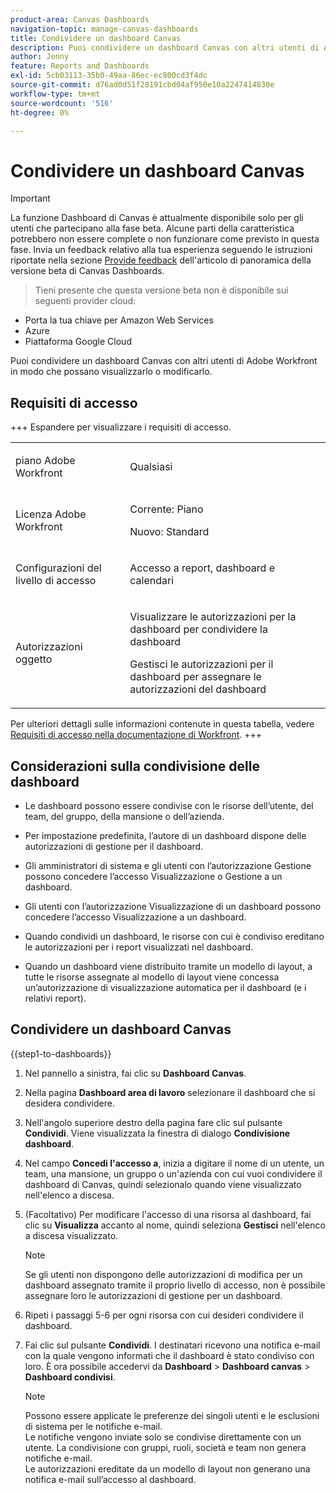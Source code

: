 ```yaml
---
product-area: Canvas Dashboards
navigation-topic: manage-canvas-dashboards
title: Condividere un dashboard Canvas
description: Puoi condividere un dashboard Canvas con altri utenti di Adobe Workfront in modo che possano visualizzarlo o modificarlo.
author: Jenny
feature: Reports and Dashboards
exl-id: 5cb03113-35b0-49aa-86ec-ec800cd3f4dc
source-git-commit: d76ad0d51f28191cbd04af950e10a2247414830e
workflow-type: tm+mt
source-wordcount: '516'
ht-degree: 0%

---
```


# Condividere un dashboard Canvas

>[!IMPORTANT]
>
>La funzione Dashboard di Canvas è attualmente disponibile solo per gli utenti che partecipano alla fase beta. Alcune parti della caratteristica potrebbero non essere complete o non funzionare come previsto in questa fase. Invia un feedback relativo alla tua esperienza seguendo le istruzioni riportate nella sezione [Provide feedback](/help/quicksilver/product-announcements/betas/canvas-dashboards-beta/canvas-dashboards-beta-information.md#provide-feedback) dell&#39;articolo di panoramica della versione beta di Canvas Dashboards.<br>
>>Tieni presente che questa versione beta non è disponibile sui seguenti provider cloud:
>
>* Porta la tua chiave per Amazon Web Services
>* Azure
>* Piattaforma Google Cloud

Puoi condividere un dashboard Canvas con altri utenti di Adobe Workfront in modo che possano visualizzarlo o modificarlo.

## Requisiti di accesso

+++ Espandere per visualizzare i requisiti di accesso. 
<table style="table-layout:auto"> 
<col> 
</col> 
<col> 
</col> 
<tbody> 
<tr> 
   <td role="rowheader"><p>piano Adobe Workfront</p></td> 
   <td> 
<p>Qualsiasi </p> 
   </td> 
<tr> 
 <tr> 
   <td role="rowheader"><p>Licenza Adobe Workfront</p></td> 
   <td> 
<p>Corrente: Piano </p> 
<p>Nuovo: Standard</p> 
   </td> 
   </tr> 
  </tr> 
  <tr> 
   <td role="rowheader"><p>Configurazioni del livello di accesso</p></td> 
   <td><p>Accesso a report, dashboard e calendari</p>
  </td> 
  </tr>  
    </tr>  
        <tr> 
   <td role="rowheader"><p>Autorizzazioni oggetto</p></td> 
   <td><p>Visualizzare le autorizzazioni per la dashboard per condividere la dashboard</p>
   <p>Gestisci le autorizzazioni per il dashboard per assegnare le autorizzazioni del dashboard</p>
  </td> 
  </tr>
</tbody> 
</table>

Per ulteriori dettagli sulle informazioni contenute in questa tabella, vedere [Requisiti di accesso nella documentazione di Workfront](/help/quicksilver/administration-and-setup/add-users/access-levels-and-object-permissions/access-level-requirements-in-documentation.md).
+++

## Considerazioni sulla condivisione delle dashboard

* Le dashboard possono essere condivise con le risorse dell’utente, del team, del gruppo, della mansione o dell’azienda.

* Per impostazione predefinita, l’autore di un dashboard dispone delle autorizzazioni di gestione per il dashboard.

* Gli amministratori di sistema e gli utenti con l’autorizzazione Gestione possono concedere l’accesso Visualizzazione o Gestione a un dashboard.

* Gli utenti con l’autorizzazione Visualizzazione di un dashboard possono concedere l’accesso Visualizzazione a un dashboard.

* Quando condividi un dashboard, le risorse con cui è condiviso ereditano le autorizzazioni per i report visualizzati nel dashboard.

* Quando un dashboard viene distribuito tramite un modello di layout, a tutte le risorse assegnate al modello di layout viene concessa un’autorizzazione di visualizzazione automatica per il dashboard (e i relativi report).


## Condividere un dashboard Canvas


{{step1-to-dashboards}}

1. Nel pannello a sinistra, fai clic su **Dashboard Canvas**.

1. Nella pagina **Dashboard area di lavoro** selezionare il dashboard che si desidera condividere.

1. Nell&#39;angolo superiore destro della pagina fare clic sul pulsante **Condividi**. Viene visualizzata la finestra di dialogo **Condivisione dashboard**.

1. Nel campo **Concedi l&#39;accesso a**, inizia a digitare il nome di un utente, un team, una mansione, un gruppo o un&#39;azienda con cui vuoi condividere il dashboard di Canvas, quindi selezionalo quando viene visualizzato nell&#39;elenco a discesa.

1. (Facoltativo) Per modificare l&#39;accesso di una risorsa al dashboard, fai clic su **Visualizza** accanto al nome, quindi seleziona **Gestisci** nell&#39;elenco a discesa visualizzato.

   >[!NOTE]
   >
   > Se gli utenti non dispongono delle autorizzazioni di modifica per un dashboard assegnato tramite il proprio livello di accesso, non è possibile assegnare loro le autorizzazioni di gestione per un dashboard.

1. Ripeti i passaggi 5-6 per ogni risorsa con cui desideri condividere il dashboard.

1. Fai clic sul pulsante **Condividi**. I destinatari ricevono una notifica e-mail con la quale vengono informati che il dashboard è stato condiviso con loro. È ora possibile accedervi da **Dashboard** > **Dashboard canvas** > **Dashboard condivisi**.

   >[!NOTE]
   >
   > Possono essere applicate le preferenze dei singoli utenti e le esclusioni di sistema per le notifiche e-mail. <br>
   > Le notifiche vengono inviate solo se condivise direttamente con un utente. La condivisione con gruppi, ruoli, società e team non genera notifiche e-mail.<br>
   > Le autorizzazioni ereditate da un modello di layout non generano una notifica e-mail sull’accesso al dashboard.
